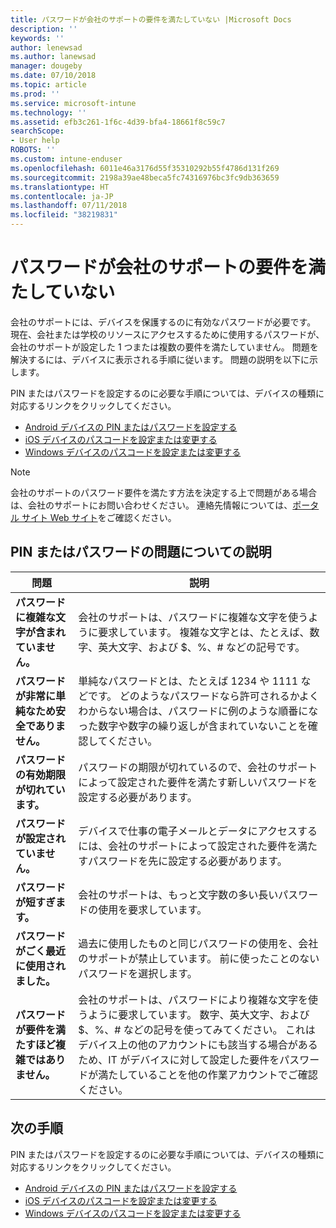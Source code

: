 ```yaml
---
title: パスワードが会社のサポートの要件を満たしていない |Microsoft Docs
description: ''
keywords: ''
author: lenewsad
ms.author: lanewsad
manager: dougeby
ms.date: 07/10/2018
ms.topic: article
ms.prod: ''
ms.service: microsoft-intune
ms.technology: ''
ms.assetid: efb3c261-1f6c-4d39-bfa4-18661f8c59c7
searchScope:
- User help
ROBOTS: ''
ms.custom: intune-enduser
ms.openlocfilehash: 6011e46a3176d55f35310292b55f4786d131f269
ms.sourcegitcommit: 2198a39ae48beca5fc74316976bc3fc9db363659
ms.translationtype: HT
ms.contentlocale: ja-JP
ms.lasthandoff: 07/11/2018
ms.locfileid: "38219831"
---
```

# <a name="your-password-does-not-meet-your-company-supports-requirements"></a>パスワードが会社のサポートの要件を満たしていない

会社のサポートには、デバイスを保護するのに有効なパスワードが必要です。 現在、会社または学校のリソースにアクセスするために使用するパスワードが、会社のサポートが設定した 1 つまたは複数の要件を満たしていません。 問題を解決するには、デバイスに表示される手順に従います。 問題の説明を以下に示します。

PIN またはパスワードを設定するのに必要な手順については、デバイスの種類に対応するリンクをクリックしてください。

- [Android デバイスの PIN またはパスワードを設定する](set-your-pin-or-password-android.md)
- [iOS デバイスのパスコードを設定または変更する](set-or-change-your-passcode-ios.md)
- [Windows デバイスのパスコードを設定または変更する](set-or-change-your-password-windows.md)

> [!NOTE]
> 会社のサポートのパスワード要件を満たす方法を決定する上で問題がある場合は、会社のサポートにお問い合わせください。 連絡先情報については、[ポータル サイト Web サイト](https://portal.manage.microsoft.com#HelpDeskDialog)をご確認ください。

## <a name="pin-or-password-issue-descriptions"></a>PIN またはパスワードの問題についての説明

| **問題** | **説明** |
|-----------------------------------------------------|------------------------------------------------------------------------------------------------------------------------------------------------------------------------------------------------------------------------------------------------------------------------------------------------------------------------------------------------------------|
| **パスワードに複雑な文字が含まれていません。** | 会社のサポートは、パスワードに複雑な文字を使うように要求しています。 複雑な文字とは、たとえば、数字、英大文字、および $、%、# などの記号です。 |
| **パスワードが非常に単純なため安全でありません。** | 単純なパスワードとは、たとえば 1234 や 1111 などです。 どのようなパスワードなら許可されるかよくわからない場合は、パスワードに例のような順番になった数字や数字の繰り返しが含まれていないことを確認してください。 |
| **パスワードの有効期限が切れています。** | パスワードの期限が切れているので、会社のサポートによって設定された要件を満たす新しいパスワードを設定する必要があります。 |
| **パスワードが設定されていません。** | デバイスで仕事の電子メールとデータにアクセスするには、会社のサポートによって設定された要件を満たすパスワードを先に設定する必要があります。 |
| **パスワードが短すぎます。** | 会社のサポートは、もっと文字数の多い長いパスワードの使用を要求しています。 |
| **パスワードがごく最近に使用されました。** | 過去に使用したものと同じパスワードの使用を、会社のサポートが禁止しています。 前に使ったことのないパスワードを選択します。 |
| **パスワードが要件を満たすほど複雑ではありません。** | 会社のサポートは、パスワードにより複雑な文字を使うように要求しています。 数字、英大文字、および $、%、# などの記号を使ってみてください。 これはデバイス上の他のアカウントにも該当する場合があるため、IT がデバイスに対して設定した要件をパスワードが満たしていることを他の作業アカウントでご確認ください。 |

## <a name="next-steps"></a>次の手順

PIN またはパスワードを設定するのに必要な手順については、デバイスの種類に対応するリンクをクリックしてください。

- [Android デバイスの PIN またはパスワードを設定する](set-your-pin-or-password-android.md)
- [iOS デバイスのパスコードを設定または変更する](set-or-change-your-passcode-ios.md)
- [Windows デバイスのパスコードを設定または変更する](set-or-change-your-password-windows.md)
